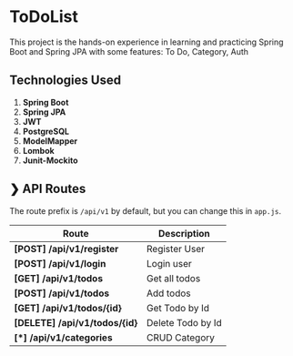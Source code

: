 # ToDoList

This project is the hands-on experience in learning and practicing Spring Boot and Spring JPA with some features:
To Do, Category, Auth

## Technologies Used
1. **Spring Boot**
1. **Spring JPA**
1. **JWT**
1. **PostgreSQL**
1. **ModelMapper**
1. **Lombok**
1. **Junit-Mockito**

## ❯ API Routes

The route prefix is `/api/v1` by default, but you can change this in `app.js`.

| Route                                   | Description             |
| --------------------------------------- | ----------------------- |
| **[POST] /api/v1/register**             | Register User           |        |
| **[POST] /api/v1/login**                | Login user              |
| **[GET] /api/v1/todos**                | Get all todos              |
| **[POST] /api/v1/todos**                | Add todos              |
| **[GET] /api/v1/todos/{id}**                | Get Todo by Id
| **[DELETE] /api/v1/todos/{id}**                | Delete Todo by Id
| **[*] /api/v1/categories**                | CRUD Category 
````

